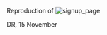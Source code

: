 Reproduction of ![signup_page](https://tf-curricula-prod.s3.amazonaws.com/curricula/5b3249003592fc371bac5c6254b50c9c/FEWD-001/v6/assets2/1.6.2_challenge_signup_form/analog-sea-annotated-design.png)

DR, 15 November

